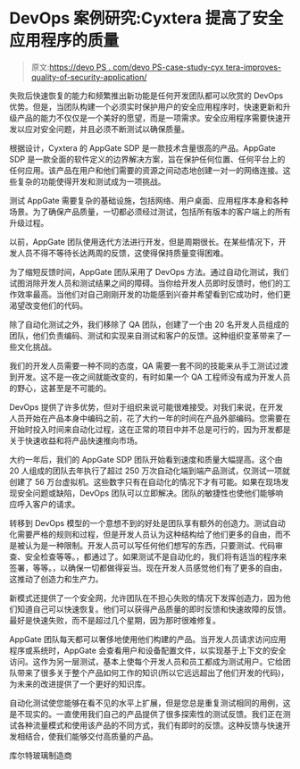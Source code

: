 # DevOps 案例研究:Cyxtera 提高了安全应用程序的质量

> 原文:[https://devo PS . com/devo PS-case-study-cyx tera-improves-quality-of-security-application/](https://devops.com/devops-case-study-cyxtera-improves-quality-of-security-application/)

失败后快速恢复的能力和频繁推出新功能是任何开发团队都可以欣赏的 DevOps 优势。但是，当团队构建一个必须实时保护用户的安全应用程序时，快速更新和升级产品的能力不仅仅是一个美好的愿望，而是一项需求。安全应用程序需要快速开发以应对安全问题，并且必须不断测试以确保质量。

根据设计，Cyxtera 的 AppGate SDP 是一款技术含量很高的产品。AppGate SDP 是一款全面的软件定义的边界解决方案，旨在保护任何位置、任何平台上的任何应用。该产品在用户和他们需要的资源之间动态地创建一对一的网络连接。这些复杂的功能使得开发和测试成为一项挑战。

测试 AppGate 需要复杂的基础设施，包括网络、用户桌面、应用程序本身和各种场景。为了确保产品质量，一切都必须经过测试，包括所有版本的客户端上的所有升级过程。

以前，AppGate 团队使用迭代方法进行开发，但是周期很长。在某些情况下，开发人员不得不等待长达两周的反馈，这使得保持质量变得困难。

为了缩短反馈时间，AppGate 团队采用了 DevOps 方法。通过自动化测试，我们试图消除开发人员和测试结果之间的障碍。当你给开发人员即时反馈时，他们的工作效率最高。当他们对自己刚刚开发的功能感到兴奋并希望看到它成功时，他们更渴望改变他们的代码。

除了自动化测试之外，我们移除了 QA 团队，创建了一个由 20 名开发人员组成的团队，他们负责编码、测试和实现来自测试和客户的反馈。这种组织变革带来了一些文化挑战。

我们的开发人员需要一种不同的态度，QA 需要一套不同的技能来从手工测试过渡到开发。这不是一夜之间就能改变的，有时如果一个 QA 工程师没有成为开发人员的野心，这甚至是不可能的。

DevOps 提供了许多优势，但对于组织来说可能很难接受。对我们来说，在开发人员开始在产品本身中编码之前，花了大约一年的时间在产品外部编码。您需要在开始时投入时间来自动化过程，这在正常的项目中并不总是可行的，因为开发都是关于快速收益和将产品快速推向市场。

大约一年后，我们的 AppGate SDP 团队开始看到速度和质量大幅提高。这个由 20 人组成的团队去年执行了超过 250 万次自动化端到端产品测试，仅测试一项就创建了 56 万台虚拟机。这些数字只有在自动化的情况下才有可能。如果在现场发现安全问题或缺陷，DevOps 团队可以立即解决。团队的敏捷性也使他们能够响应呼入客户的请求。

转移到 DevOps 模型的一个意想不到的好处是团队享有额外的创造力。测试自动化需要严格的规则和过程，但是开发人员认为这种结构给了他们更多的自由，而不是被认为是一种限制。开发人员可以写任何他们想写的东西，只要测试、代码审查、安全检查等等。，都通过了。如果测试不是自动化的，我们将有适当的程序来签署，等等。，以确保一切都做得妥当。现在开发人员感觉他们有了更多的自由，这推动了创造力和生产力。

新模式还提供了一个安全网，允许团队在不担心失败的情况下发挥创造力，因为他们知道自己可以快速恢复。他们可以获得产品质量的即时反馈和快速故障的反馈。最好是快速失败，而不是超过几个星期，因为那时很难修复。

AppGate 团队每天都可以奢侈地使用他们构建的产品。当开发人员请求访问应用程序或系统时，AppGate 会查看用户和设备配置文件，以实现基于上下文的安全访问。这作为另一层测试，基本上使每个开发人员和员工都成为测试用户。它给团队带来了很多关于整个产品如何工作的知识(所以它远远超出了他们开发的代码)，为未来的改进提供了一个更好的知识库。

自动化测试使您能够在看不见的水平上扩展，但是您总是重复测试相同的用例，这是不现实的。一直使用我们自己的产品提供了很多探索性的测试反馈。我们正在测试各种流量模式和使用该产品的不同方式，我们有即时的反馈。这种反馈与快速开发相结合，使我们能够交付高质量的产品。

库尔特玻璃制造商